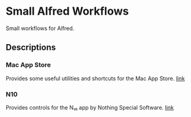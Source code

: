# Small Alfred Workflows

Small workflows for Alfred.

## Descriptions

### Mac App Store

Provides some useful utilities and shortcuts for the Mac App Store.
[link](https://github.com/tomatophu/small-alfred-workflows/blob/main/Mac%20App%20Store.alfredworkflow)

### N10

Provides controls for the N₁₀ app by Nothing Special Software.
[link](https://github.com/tomatophu/small-alfred-workflows/blob/main/N10.alfredworkflow)
